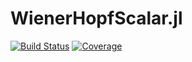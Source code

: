 # WienerHopfScalar.jl

[![Build Status](https://github.com/mjp98/WienerHopfScalar.jl/actions/workflows/CI.yml/badge.svg?branch=main)](https://github.com/mjp98/WienerHopfScalar.jl/actions/workflows/CI.yml?query=branch%3Amain)
[![Coverage](https://codecov.io/gh/mjp98/WienerHopfScalar.jl/branch/main/graph/badge.svg)](https://codecov.io/gh/mjp98/WienerHopfScalar.jl)
